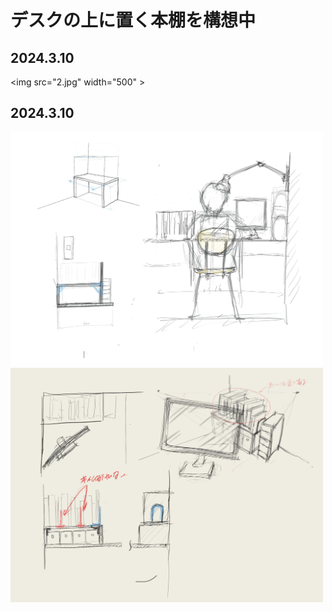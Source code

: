 # デスクの上に置く本棚を構想中
## 2024.3.10
<img src="2.jpg" width="500" \>

## 2024.3.10
<img src="/Untitled_Artwork1.jpg" width="500" />
<img src="/Untitled_Artwork.jpg" width="500" />
